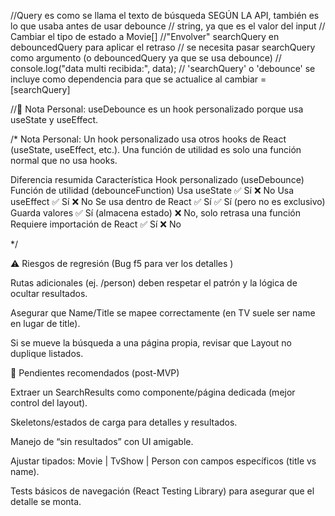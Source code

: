 
//Query es como se llama el texto de búsqueda SEGÚN LA API, también es lo que usaba antes de usar debounce
// string, ya que es el valor del input
// Cambiar el tipo de estado a Movie[]
//"Envolver" searchQuery en debouncedQuery para aplicar el retraso
// se necesita pasar searchQuery como argumento (o debouncedQuery ya que se usa debounce)
// console.log("data multi recibida:", data);
// 'searchQuery' o 'debounce' se incluye como dependencia para que se actualice al cambiar = [searchQuery]


//📌 Nota Personal: useDebounce es un hook personalizado porque usa useState y useEffect.

/* Nota Personal: Un hook personalizado usa otros hooks de React (useState, useEffect, etc.).
Una función de utilidad es solo una función normal que no usa hooks. 

Diferencia resumida
Característica	Hook personalizado (useDebounce)	Función de utilidad (debounceFunction)
Usa useState	✅ Sí	❌ No
Usa useEffect	✅ Sí	❌ No
Se usa dentro de React	✅ Sí	✅ Sí (pero no es exclusivo)
Guarda valores	✅ Sí (almacena estado)	❌ No, solo retrasa una función
Requiere importación de React	✅ Sí	❌ No

*/

⚠️ Riesgos de regresión (Bug f5 para ver los detalles   )

Rutas adicionales (ej. /person) deben respetar el patrón y la lógica de ocultar resultados.

Asegurar que Name/Title se mapee correctamente (en TV suele ser name en lugar de title).

Si se mueve la búsqueda a una página propia, revisar que Layout no duplique listados.

📌 Pendientes recomendados (post-MVP)

Extraer un SearchResults como componente/página dedicada (mejor control del layout).

Skeletons/estados de carga para detalles y resultados.

Manejo de “sin resultados” con UI amigable.

Ajustar tipados: Movie | TvShow | Person con campos específicos (title vs name).

Tests básicos de navegación (React Testing Library) para asegurar que el detalle se monta.